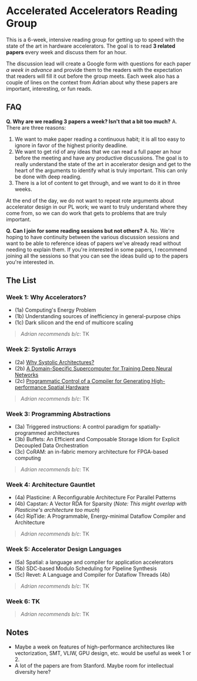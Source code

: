 # Accelerated Accelerators Reading Group

This is a 6-week, intensive reading group for getting up to speed with the state of the art in hardware accelerators. The goal is to read **3 related papers** every week and discuss them for an hour.

The discussion lead will create a Google form with questions for each paper *a week in advance* and provide them to the readers with the expectation that readers will fill it out before the group meets.
Each week also has a couple of lines on the context from Adrian about why these papers are important, interesting, or fun reads.

## FAQ

**Q. Why are we reading 3 papers a week? Isn't that a bit too much?**
A. There are three reasons:
1. We want to make paper reading a continuous habit; it is all too easy to ignore in favor of the highest priority deadline.
2. We want to get rid of any ideas that we can read a full paper an hour before the meeting and have any productive discussions. The goal is to really understand the state of the art in accelerator design and get to the heart of the arguments to identify what is truly important. This can only be done with deep reading.
3. There is a lot of content to get through, and we want to do it in three weeks.

At the end of the day, we do not want to repeat rote arguments about accelerator design in our PL work; we want to truly understand where they come from, so we can do work that gets to problems that are truly important.

**Q. Can I join for some reading sessions but not others?**
A. No. We're hoping to have continuity between the various discussion sessions and want to be able to reference ideas of papers we've already read without needing to explain them. If you're interested in some papers, I recommend joining all the sessions so that you can see the ideas build up to the papers you're interested in.


## The List

### Week 1: Why Accelerators?
- (1a) Computing's Energy Problem
- (1b) Understanding sources of inefficiency in general-purpose chips
- (1c) Dark silicon and the end of multicore scaling

> *Adrian recommends b/c*: TK

### Week 2: Systolic Arrays
- (2a) [Why Systolic Architectures?](https://ieeexplore.ieee.org/stamp/stamp.jsp?tp=&arnumber=1653825)
- (2b) [A Domain-Specific Supercomputer for Training Deep Neural Networks](https://dl.acm.org/doi/pdf/10.1145/3360307)
- (2c) [Programmatic Control of a Compiler for Generating High-performance Spatial Hardware](https://arxiv.org/pdf/1711.07606.pdf)

> *Adrian recommends b/c*: TK

### Week 3: Programming Abstractions
- (3a) Triggered instructions: A control paradigm for spatially-programmed architectures
- (3b) Buffets: An Efficient and Composable Storage Idiom for Explicit Decoupled Data Orchestration
- (3c) CoRAM: an in-fabric memory architecture for FPGA-based computing

> *Adrian recommends b/c*: TK

### Week 4: Architecture Gauntlet
- (4a) Plasticine: A Reconfigurable Architecture For Parallel Patterns
- (4b) Capstan: A Vector RDA for Sparsity (*Note: This might overlap with Plasticine's architecture too much*)
- (4c) RipTide: A Programmable, Energy-minimal Dataflow Compiler and Architecture

> *Adrian recommends b/c*: TK

### Week 5: Accelerator Design Languages
- (5a) Spatial: a language and compiler for application accelerators
- (5b) SDC-based Modulo Scheduling for Pipeline Synthesis
- (5c) Revet: A Language and Compiler for Dataflow Threads (4b)

> *Adrian recommends b/c*: TK

### Week 6: TK

> *Adrian recommends b/c*: TK

## Notes
- Maybe a week on features of high-performance architectures like vectorization, SMT, VLIW, GPU design, etc. would be useful as week 1 or 2.
- A lot of the papers are from Stanford. Maybe room for intellectual diversity here?
